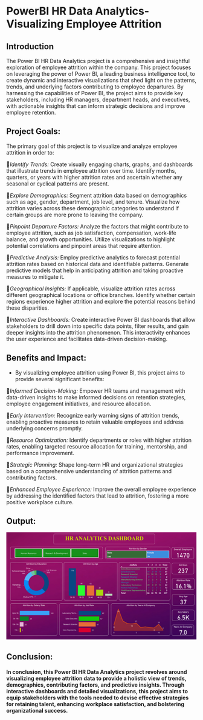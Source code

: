 # PowerBI HR Data Analytics-Visualizing Employee Attrition

## Introduction

The Power BI HR Data Analytics project is a comprehensive and insightful exploration of employee attrition within the company. This project focuses on leveraging the power of Power BI, a leading business intelligence tool, to create dynamic and interactive visualizations that shed light on the patterns, trends, and underlying factors contributing to employee departures. By harnessing the capabilities of Power BI, the project aims to provide key stakeholders, including HR managers, department heads, and executives, with actionable insights that can inform strategic decisions and improve employee retention.

## Project Goals: 
The primary goal of this project is to visualize and analyze employee attrition in order to:

📌*Identify Trends:* Create visually engaging charts, graphs, and dashboards that illustrate trends in employee attrition over time. Identify months, quarters, or years with higher attrition rates and ascertain whether any seasonal or cyclical patterns are present.

📌*Explore Demographics:* Segment attrition data based on demographics such as age, gender, department, job level, and tenure. Visualize how attrition varies across these demographic categories to understand if certain groups are more prone to leaving the company.

📌*Pinpoint Departure Factors:* Analyze the factors that might contribute to employee attrition, such as job satisfaction, compensation, work-life balance, and growth opportunities. Utilize visualizations to highlight potential correlations and pinpoint areas that require attention.

📌*Predictive Analysis:* Employ predictive analytics to forecast potential attrition rates based on historical data and identifiable patterns. Generate predictive models that help in anticipating attrition and taking proactive measures to mitigate it.

📌*Geographical Insights:* If applicable, visualize attrition rates across different geographical locations or office branches. Identify whether certain regions experience higher attrition and explore the potential reasons behind these disparities.

📌*Interactive Dashboards:* Create interactive Power BI dashboards that allow stakeholders to drill down into specific data points, filter results, and gain deeper insights into the attrition phenomenon. This interactivity enhances the user experience and facilitates data-driven decision-making.

## Benefits and Impact:
 - By visualizing employee attrition using Power BI, this project aims to provide several significant benefits:

📌*Informed Decision-Making:* Empower HR teams and management with data-driven insights to make informed decisions on retention strategies, employee engagement initiatives, and resource allocation.

📌*Early Intervention:* Recognize early warning signs of attrition trends, enabling proactive measures to retain valuable employees and address underlying concerns promptly.

📌*Resource Optimization:* Identify departments or roles with higher attrition rates, enabling targeted resource allocation for training, mentorship, and performance improvement.

📌*Strategic Planning:* Shape long-term HR and organizational strategies based on a comprehensive understanding of attrition patterns and contributing factors.

📌*Enhanced Employee Experience:* Improve the overall employee experience by addressing the identified factors that lead to attrition, fostering a more positive workplace culture.

## Output:
<img src="HR_data_analytics.png">


## Conclusion:
 
 #### In conclusion, this Power BI HR Data Analytics project revolves around visualizing employee attrition data to provide a holistic view of trends, demographics, contributing factors, and predictive insights. Through interactive dashboards and detailed visualizations, this project aims to equip stakeholders with the tools needed to devise effective strategies for retaining talent, enhancing workplace satisfaction, and bolstering organizational success. 




























